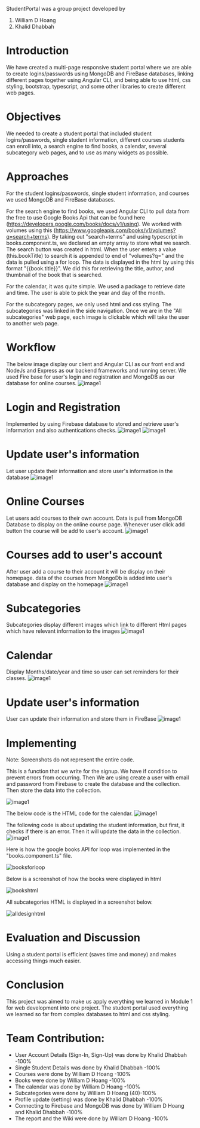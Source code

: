 StudentPortal was a group project developed by 
1.	William D Hoang
2.	Khalid Dhabbah


# Introduction

We have created a multi-page responsive student portal where we are able to create logins/passwords using MongoDB and FireBase databases, linking different pages together using Angular CLI, and being able to use html, css styling, bootstrap, typescript, and some other libraries to create different web pages. 

# Objectives

We needed to create a student portal that included student logins/passwords, single student information, different courses students can enroll into, a search engine to find books, a calendar, several subcategory web pages, and to use as many widgets as possible.

# Approaches

For the student logins/passwords, single student information, and courses we used MongoDB and FireBase databases.

For the search engine to find books, we used Angular CLI to pull data from the free to use Google Books Api that can be found here (https://developers.google.com/books/docs/v1/using). We worked with volumes using this (https://www.googleapis.com/books/v1/volumes?q=search+terms). By taking out "search+terms" and using typescript in books.component.ts, we declared an empty array to store what we search. The search button was created in html. When the user enters a value (this.bookTitle) to search it is appended to end of "volumes?q=" and the data is pulled using a for loop. The data is displayed in the html by using this format "{{book.title}}". We did this for retrieving the title, author, and thumbnail of the book that is searched.

For the calendar, it was quite simple. We used a package to retrieve date and time. The user is able to pick the year and day of the month.

For the subcategory pages, we only used html and css styling. The subcategories was linked in the side navigation. Once we are in the "All subcategories" web page, each image is clickable which will take the user to another web page. 

# Workflow
The below image display our client and Angular CLI as our front end and NodeJs and Express as our backend frameworks and running server. We used Fire base for user's login and registration and MongoDB as our database for online courses.
![image1](https://raw.githubusercontent.com/Consolefun/Lab1_Web_Development/master/Documentation/Capture.PNG)

# Login and Registration
Implemented by using Firebase database to stored and retrieve user's information and also authentications checks.
![image1](https://raw.githubusercontent.com/Consolefun/Lab1_Web_Development/master/Documentation/output/1.PNG)
![image1](https://raw.githubusercontent.com/Consolefun/Lab1_Web_Development/master/Documentation/output/2.PNG)
# Update user's information
Let user update their information and store user's information in the database
![image1](https://raw.githubusercontent.com/Consolefun/Lab1_Web_Development/master/Documentation/output/3.PNG)
# Online Courses
Let users add courses to their own account. Data is pull from MongoDB Database to display on the online course page. Whenever user click add button the course will be add to user's account.
![image1](https://raw.githubusercontent.com/Consolefun/Lab1_Web_Development/master/Documentation/output/4.PNG)
# Courses add to user's account
After user add a course to their account it will be display on their homepage. data of the courses from MongoDb is added into user's database and display on the homepage
![image1](https://raw.githubusercontent.com/Consolefun/Lab1_Web_Development/master/Documentation/output/5.PNG)
# Subcategories
Subcategories display different images which link to different Html pages which have relevant information to the images
![image1](https://raw.githubusercontent.com/Consolefun/Lab1_Web_Development/master/Documentation/output/6.PNG)
# Calendar
Display Months/date/year and time so user can set reminders for their classes.
![image1](https://raw.githubusercontent.com/Consolefun/Lab1_Web_Development/master/Documentation/output/7.PNG)
# Update user's information
User can update their information and store them in FireBase
![image1](https://raw.githubusercontent.com/Consolefun/Lab1_Web_Development/master/Documentation/output/8.PNG)


# Implementing

Note: Screenshots do not represent the entire code. 

This is a function that we write for the signup. We have if condition to prevent errors from occurring. Then We are using create a user with email and password from Firebase to create the database and the collection. Then store the data into the collection.

![image1](https://raw.githubusercontent.com/Consolefun/Lab1_Web_Development/master/Documentation/output/code1.PNG)

The below code is the HTML code for the calendar.
![image1](https://raw.githubusercontent.com/Consolefun/Lab1_Web_Development/master/Documentation/output/code2.PNG)

The following code is about updating the student information, but first, it checks if there is an error. Then it will update the data in the collection.
![image1](https://raw.githubusercontent.com/Consolefun/Lab1_Web_Development/master/Documentation/output/code3.PNG)


Here is how the google books API for loop was implemented in the "books.component.ts" file.

![booksforloop](https://user-images.githubusercontent.com/46879948/66644840-8b62ee00-ebe7-11e9-9330-f24d9c9a1b50.png)

Below is a screenshot of how the books were displayed in html 

![bookshtml](https://user-images.githubusercontent.com/46879948/66644933-d3821080-ebe7-11e9-865e-c6e83ad7459b.png)

 All subcategories HTML is displayed in a screenshot below.

![alldesignhtml](https://user-images.githubusercontent.com/46879948/66646116-dcc0ac80-ebea-11e9-9e03-b194cd32617a.png)

# Evaluation and Discussion

Using a student portal is efficient (saves time and money) and makes accessing things much easier.

# Conclusion

This project was aimed to make us apply everything we learned in Module 1 for web development into one project. The student portal used everything we learned so far from complex databases to html and css styling.




# Team Contribution:

- User Account Details (Sign-In, Sign-Up) was done by Khalid Dhabbah -100%
- Single Student Details was done by Khalid Dhabbah -100%
- Courses were done by William D Hoang -100%
- Books were done by William D Hoang -100%
- The calendar was done by William D Hoang -100%
- Subcategories were done by William D Hoang (40)-100%
- Profile update (setting) was done by Khalid Dhabbah -100%
- Connecting to Firebase and MongoDB was done by William D Hoang and Khalid Dhabbah -100%
- The report and the Wiki were done by William D Hoang -100%



